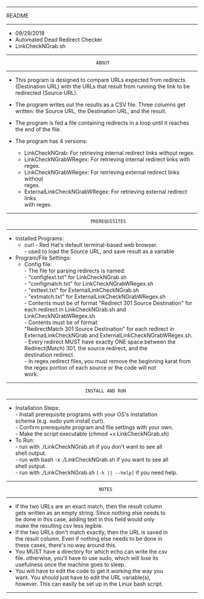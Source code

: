 

---
<p aligh="center">README
</p> 

---


- 09/29/2018                                                                   
- Automated Dead Redirect Checker                                                
- LinkCheckNGrab.sh    
                                                        
--------------------------------------------------------------------------------
                                     ABOUT                                     
--------------------------------------------------------------------------------

- This program is designed to compare URLs expected from redirects             
 (Destination URL) with the URLs that result from running the link to be      
 redirected (Source URL).                                                     
                                                                              
- The program writes out the results as a CSV file. Three columns get written:
       the Source URL, the Destination URL, and the result.                       
                                                                               
- The program is fed a file containing redirects in a loop until it reaches    
  the end of the file.                                                         
									       
- The program has 4 versions:						       
    - LinkCheckNGrab: For retrieving internal redirect links without regex.   
    - LinkCheckNGrabWRegex: For retrieving internal redirect links with       
      regex.		                        			       
    - LinkCheckNGrabWRegex: For retrieving external redirect links without    
      regex.							               
    - ExternalLinkCheckNGrabWRegex: For retrieving external redirect links    
      with regex.
      
--------------------------------------------------------------------------------
                                   PREREQUISITES                               
--------------------------------------------------------------------------------
- Installed Programs:                                                          
   - curl - Red Hat's default terminal-based web browser.                      
              - used to load the Source URL, and save result as a variable    
- Program/File Settings:                                                       
   - Config file:                                                              
                - The file for parsing redirects is named:                     
                   -  "configtext.txt" for LinkCheckNGrab.sh		       
                   -  "configmatch.txt" for LinkCheckNGrabWRegex.sh            
                   -  "exttext.txt" for ExternalLinkCheckNGrab.sh              
                   -  "extmatch.txt" for ExternalLinkCheckNGrabWRegex.sh       
                - Contents must be of format "Redirect 301 Source Destination" 
                  for each redirect in LinkCheckNGrab.sh and                   
                  LinkCheckNGrabWRegex.sh                                      
                - Contents must be of format                                   
                  "RedirectMatch 301 Source Destination" for each redirect in  
                  ExternalLinkCheckNGrab and ExternalLinkCheckNGrabWRegex.sh.  
                - Every redirect MUST have exactly ONE space between the       
                  Redirect(Match) 301, the source redirect, and the            
                  destination redirect.                                        
                - In regex redirect files, you must remove the beginning karat 
                  from the regex portion of each source or the code will not   
                  work.    
		  
--------------------------------------------------------------------------------
                                 INSTALL AND RUN                               
--------------------------------------------------------------------------------
- Installation Steps:                                                          
              - Install prerequisite programs with your OS's installation      
                schema (e.g. sudo yum install curl).                           
              - Confirm prerequisite program and file settings with your own.  
              - Make the script executable (chmod +x LinkCheckNGrab.sh)        
- To Run:                                                                      
              - run with ./LinkCheckNGrab.sh if you don't want to see all      
                shell output.                                                  
              - run with bash -x ./LinkCheckNGrab.sh if you want to see all    
                shell output.                                                  
              - run with ./LinkCheckNGrab.sh `[-h || --help]` if you need help.  
              
--------------------------------------------------------------------------------
                                      NOTES                        
--------------------------------------------------------------------------------

  - If the two URLs are an exact match, then the result column     
    gets written as an empty string. Since nothing else needs to  
    be done in this case, adding text in this field would only     
    make the resulting csv less legible.                                                         
  - If the two URLs don't match exactly, then the URL is saved in  
    the result column. Even if nothing else needs to be done in    
    these cases, there's no way around this.
  - You MUST have a directory for which echo can write the csv     
    file. otherwise, you'll have to use sudo, which will lose its  
    usefulness once the machine goes to sleep.                                            
  - You will have to edit the code to get it working the way you   
    want. You should just have to edit the URL variable(s),        
    however. This can easily be set up in the Linux bash script.   
		
--------------------------------------------------------------------------------

